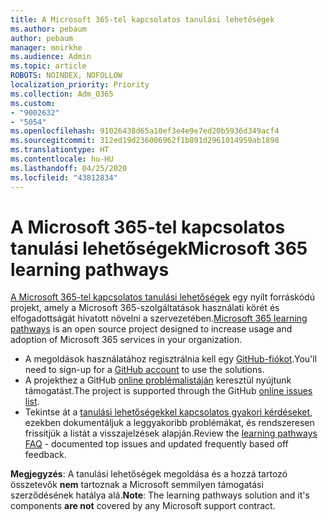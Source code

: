 ```yaml
---
title: A Microsoft 365-tel kapcsolatos tanulási lehetőségek
ms.author: pebaum
author: pebaum
manager: mnirkhe
ms.audience: Admin
ms.topic: article
ROBOTS: NOINDEX, NOFOLLOW
localization_priority: Priority
ms.collection: Adm_O365
ms.custom:
- "9002632"
- "5054"
ms.openlocfilehash: 91026438d65a10ef3e4e9e7ed20b5936d349acf4
ms.sourcegitcommit: 312ed19d236006962f1b891d2961014959ab1898
ms.translationtype: HT
ms.contentlocale: hu-HU
ms.lasthandoff: 04/25/2020
ms.locfileid: "43812834"
---
```

# <a name="microsoft-365-learning-pathways"></a><span data-ttu-id="05fbe-102">A Microsoft 365-tel kapcsolatos tanulási lehetőségek</span><span class="sxs-lookup"><span data-stu-id="05fbe-102">Microsoft 365 learning pathways</span></span>

<span data-ttu-id="05fbe-103">[A Microsoft 365-tel kapcsolatos tanulási lehetőségek](https://docs.microsoft.com/office365/customlearning/) egy nyílt forráskódú projekt, amely a Microsoft 365-szolgáltatások használati körét és elfogadottságát hivatott növelni a szervezetében.</span><span class="sxs-lookup"><span data-stu-id="05fbe-103">[Microsoft 365 learning pathways](https://docs.microsoft.com/office365/customlearning/) is an open source project designed to increase usage and adoption of Microsoft 365 services in your organization.</span></span>

- <span data-ttu-id="05fbe-104">A megoldások használatához regisztrálnia kell egy [GitHub-fiókot](http://aka.ms/joingithub).</span><span class="sxs-lookup"><span data-stu-id="05fbe-104">You'll need to sign-up for a [GitHub account](http://aka.ms/joingithub) to use the solutions.</span></span>
- <span data-ttu-id="05fbe-105">A projekthez a GitHub [online problémalistáján](https://aka.ms/CustomLearningHelp) keresztül nyújtunk támogatást.</span><span class="sxs-lookup"><span data-stu-id="05fbe-105">The project is supported through the GitHub [online issues list](https://aka.ms/CustomLearningHelp).</span></span>
- <span data-ttu-id="05fbe-106">Tekintse át a [tanulási lehetőségekkel kapcsolatos gyakori kérdéseket](https://docs.microsoft.com/office365/customlearning/faq), ezekben dokumentáljuk a leggyakoribb problémákat, és rendszeresen frissítjük a listát a visszajelzések alapján.</span><span class="sxs-lookup"><span data-stu-id="05fbe-106">Review the [learning pathways FAQ](https://docs.microsoft.com/office365/customlearning/faq) - documented top issues and updated frequently based off feedback.</span></span>

<span data-ttu-id="05fbe-107">**Megjegyzés**: A tanulási lehetőségek megoldása és a hozzá tartozó összetevők **nem** tartoznak a Microsoft semmilyen támogatási szerződésének hatálya alá.</span><span class="sxs-lookup"><span data-stu-id="05fbe-107">**Note**: The learning pathways solution and it's components **are not** covered by any Microsoft support contract.</span></span>
